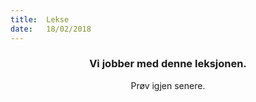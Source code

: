 ```yaml
---
title:  Lekse
date:   18/02/2018
---
```


### <center>Vi jobber med denne leksjonen.</center>
<center>Prøv igjen senere.</center>